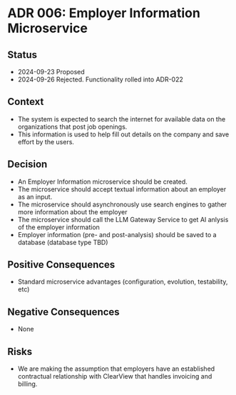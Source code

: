 # ADR 006: Employer Information Microservice

## Status

- 2024-09-23 Proposed
- 2024-09-26 Rejected. Functionality rolled into ADR-022

## Context

- The system is expected to search the internet for available data on the organizations that post job openings.
- This information is used to help fill out details on the company and save effort by the users.


## Decision

- An Employer Information microservice should be created.
- The microservice should accept textual information about an employer as an input.
- The microservice should asynchronously use search engines to gather more information about the employer
- The microservice should call the LLM Gateway Service to get AI anlysis of the employer information
- Employer information (pre- and post-analysis) should be saved to a database (database type TBD)

## Positive Consequences

- Standard microservice advantages (configuration, evolution, testability, etc)

## Negative Consequences

- None

## Risks

- We are making the assumption that employers have an established contractual relationship with ClearView that handles invoicing and billing.

